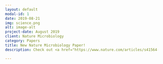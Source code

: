 ```yaml
---
layout: default
modal-id: 1
date: 2019-08-21
img: science.png
alt: image-alt
project-date: August 2019
client: Nature Microbiology
category: Papers
title: New Nature Microbiology Paper!
description: Check out <a href="https://www.nature.com/articles/s41564-019-0536-0.epdf?shared_access_token=YE11WzM1wk2DRDIaZSdRqNRgN0jAjWel9jnR3ZoTv0OyonAyjqpxiZG_DZfzWbEScYhHhACXn99kfogvPSgrEg0wBD-Mw4knCqZgGb1FN_CBq6FgllwmPL2DWhvbeuplzW5pQTvAGG6j8csZhDVj6w%3D%3D">our latest paper</a> at Nature Microbiology!

---
```


